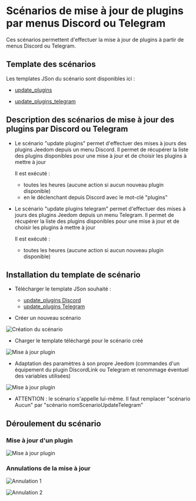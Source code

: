 # Scénarios de mise à jour de plugins par menus Discord ou Telegram

Ces scénarios permettent d'effectuer la mise à jour de plugins à partir de menus Discord ou Telegram.

## Template des scénarios

Les templates JSon du scénario sont disponibles ici :

- [update_plugins](./templates/update_plugins.json)

- [update_plugins_telegram](./templates/update_plugins_telegram.json)

## Description des scénarios de mise à jour des plugins par Discord ou Telegram

- Le scénario "update plugins" permet d'effectuer des mises à jours des plugins Jeedom depuis un menu Discord.
  Il permet de récupérer la liste des plugins disponibles pour une mise à jour et de choisir les plugins à mettre à jour

  Il est exécuté :
    - toutes les heures (aucune action si aucun nouveau plugin disponible)
    - en le déclenchant depuis Discord avec le mot-clé "plugins"

- Le scénario "update plugins telegram" permet d'effectuer des mises à jours des plugins Jeedom depuis un menu Telegram.
  Il permet de récupérer la liste des plugins disponibles pour une mise à jour et de choisir les plugins à mettre à jour

  Il est exécuté :
    - toutes les heures (aucune action si aucun nouveau plugin disponible)

## Installation du template de scénario

- Télécharger le template JSon souhaité : 
  - [update_plugins Discord](./templates/update_plugins.json)
  - [update_plugins Telegram](./templates/update_plugins_telegram.json)

- Créer un nouveau scénario

![Création du scénario](./doc/images/createScenario.png)

- Charger le template téléchargé pour le scénario créé

![Mise à jour plugin](./doc/images/loadTemplate.png)

- Adaptation des paramètres à son propre Jeedom (commandes d'un équipement du plugin DiscordLink ou Telegram et renommage éventuel des variables utilisées)

![Mise à jour plugin](./doc/images/applyTemplate.png)

- ATTENTION : le scénario s'appelle lui-même. Il faut remplacer "scénario Aucun" par "scénario nomScenarioUpdateTelegram"

## Déroulement du scénario

### Mise à jour d'un plugin

![Mise à jour plugin](./doc/images/updatePlugin.png)

### Annulations de la mise à jour

![Annulation 1](./doc/images/updateCancelled.png)

![Annulation 2](./doc/images/UpdateCanceledFromList.png)
